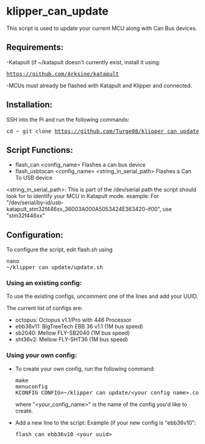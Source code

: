 # klipper_can_update

This script is used to update your current MCU along with Can Bus devices.

## Requirements:
-Katapult (if ~/katapult doesn't currently exist, install it using: <pre>https://github.com/Arksine/katapult</pre>
-MCUs must already be flashed with Katapult and Klipper and connected.

## Installation:

SSH into the Pi and run the following commands:<pre>cd ~
git clone https://github.com/Turge08/klipper_can_update</pre>

## Script Functions:

- flash_can <config_name> <uuid>
Flashes a can bus device
- flash_usbtocan <config_name> <uuid> <string_in_serial_path>
Flashes a Can To USB device

<string_in_serial_path>: This is part of the /dev/serial path  the script should look for to identify your MCU in Katapult mode. example: For "/dev/serial/by-id/usb-katapult_stm32f446xx_36003A000A5053424E363420-if00", use "stm32f446xx"

## Configuration:

To configure the script, edit flash.sh using <pre>nano ~/klipper_can_update/update.sh</pre>

### Using an existing config:

To use the existing configs, uncomment one of the lines and add your UUID.

The current list of configs are:

- octopus: Octopus v1.1/Pro with 446 Processor
- ebb36v11: BigTreeTech EBB 36 v1.1 (1M bus speed)
- sb2040: Mellow FLY-SB2040 (1M bus speed)
- sht36v2: Mellow FLY-SHT36 (1M bus speed)

### Using your own config:

- To create your own config, run the following command: <pre>make menuconfig KCONFIG_CONFIG=~/klipper_can_update/<your_config_name>.config</pre> where "<your_config_name>" is the name of the config you'd like to create.

- Add a new line to the script:
Example (if your new config is "ebb36v10": <pre>flash_can ebb36v10 <your_uuid></pre>
